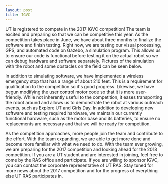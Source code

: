 ```yaml
---
layout: post
title: IGVC
---
```


UT is registered to compete in the 2017 IGVC competition! The team is excited and preparing so that we can be competitive this year. As the competition takes place in June, we have about three months to finalize the software and finish testing. Right now, we are testing our visual processing, GPS, and automated code on Gazebo, a simulation program. This allows us to ensure our code is functional before testing it on the actual robot so we can debug hardware and software separately. Pictures of the simulation with the robot and some obstacles on the field can be seen below. 

In addition to simulating software, we have implemented a wireless emergency stop that has a range of about 210 feet. This is a requirement for qualification to the competition so it's good progress. Likewise, we have begun modifying the user control motor code so that it is more user-friendly. While not inherently useful to the competition, it eases transporting the robot around and allows us to demonstrate the robot at various outreach events, such as Explore UT and Girls Day. In addition to developing new software and testing required hardware, we maintain our currently functional hardware, such as the motor base and its batteries, to ensure no replacements are necessary and that we will be ready for competition.

As the competition approaches, more people join the team and contribute to the effort. With the team expanding, we are able to get more done and become more familiar with what we need to do. With the team ever growing, we are preparing for the 2017 competition and looking ahead for the 2018 competition. If you are a UT student and are interested in joining, feel free to come by the RAS office and participate. If you are willing to sponsor IGVC, you can contact the corporate representative of UT RAS. Stay tuned for more news about the 2017 competition and for the progress of everything else UT RAS participates in.

